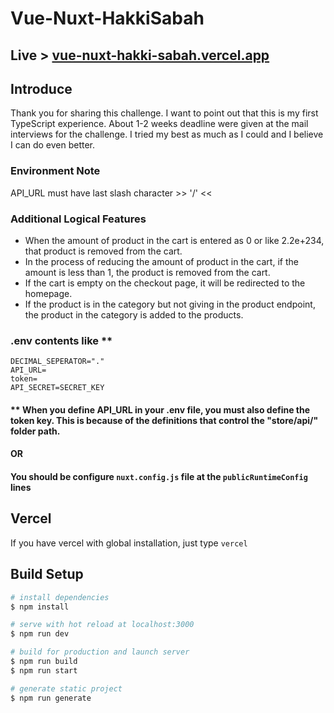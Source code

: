 # Vue-Nuxt-HakkiSabah

## Live > <a href="https://vue-nuxt-hakki-sabah.vercel.app">vue-nuxt-hakki-sabah.vercel.app</a>

## Introduce
Thank you for sharing this challenge. I want to point out that this is my first TypeScript experience. About 1-2 weeks deadline were given at the mail interviews for the challenge. I tried my best as much as I could and I believe I can do even better.

### Environment Note
API_URL must have last slash character >> '/' <<

### Additional Logical Features
-   When the amount of product in the cart is entered as 0 or like 2.2e+234, that product is removed from the cart.
-   In the process of reducing the amount of product in the cart, if the amount is less than 1, the product is removed from the cart.
-   If the cart is empty on the checkout page, it will be redirected to the homepage.
-   If the product is in the category but not giving in the product endpoint, the product in the category is added to the products.

### .env contents like **

```env
DECIMAL_SEPERATOR="."
API_URL=
token=
API_SECRET=SECRET_KEY
```
#### ** When you define API_URL in your .env file, you must also define the token key. This is because of the definitions that control the "store/api/" folder path.

#### OR

#### You should be configure `nuxt.config.js` file at the `publicRuntimeConfig` lines

## Vercel

If you have vercel with global installation, just type `vercel`

## Build Setup

```bash
# install dependencies
$ npm install

# serve with hot reload at localhost:3000
$ npm run dev

# build for production and launch server
$ npm run build
$ npm run start

# generate static project
$ npm run generate
```

